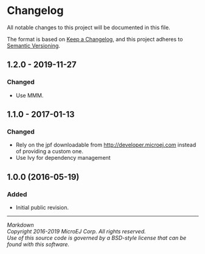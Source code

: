 # Changelog

All notable changes to this project will be documented in this file.

The format is based on [Keep a Changelog](https://keepachangelog.com/en/1.0.0/),
and this project adheres to [Semantic Versioning](https://semver.org/spec/v2.0.0.html).

## 1.2.0 - 2019-11-27

### Changed

  * Use MMM.

## 1.1.0 - 2017-01-13

### Changed

  * Rely on the jpf downloadable from http://developer.microej.com instead of providing a custom one.
  * Use Ivy for dependency management
  
## 1.0.0 (2016-05-19)

### Added

  * Initial public revision.

---  
_Markdown_   
_Copyright 2016-2019 MicroEJ Corp. All rights reserved._  
_Use of this source code is governed by a BSD-style license that can be found with this software._  